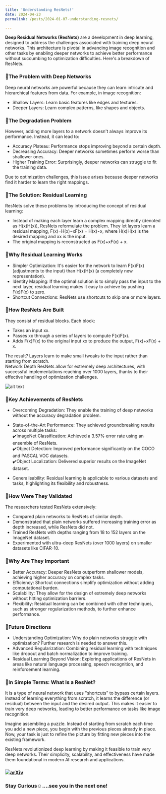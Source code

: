 ```yaml
---
title: 'Understanding ResNets!'
date: 2024-04-23
permalink: /posts/2024-01-07-understanding-resnets/

---
```


**Deep Residual Networks (ResNets)** are a development in deep learning, designed to address the challenges associated with training deep neural networks. This architecture is pivotal in advancing image recognition and other tasks by enabling deeper networks to achieve better performance without succumbing to optimization difficulties. Here's a breakdown of ResNets.

### 📌The Problem with Deep Networks
Deep neural networks are powerful because they can learn intricate and hierarchical features from data. For example, in image recognition:
* Shallow Layers: Learn basic features like edges and textures.  
* Deeper Layers: Learn complex patterns, like shapes and objects.

### 📌The Degradation Problem
However, adding more layers to a network doesn't always improve its performance. Instead, it can lead to:  
* Accuracy Plateau: Performance stops improving beyond a certain depth.  
* Decreasing Accuracy: Deeper networks sometimes perform worse than shallower ones.  
* Higher Training Error: Surprisingly, deeper networks can struggle to fit the training data.

Due to optimization challenges, this issue arises because deeper networks find it harder to learn the right mappings.

### 📌The Solution: Residual Learning
ResNets solve these problems by introducing the concept of residual learning:  
* Instead of making each layer learn a complex mapping directly (denoted as H(x)H(x)), ResNets reformulate the problem. They let layers learn a residual mapping, F(x)=H(x)−xF(x) = H(x) - x, where H(x)H(x) is the desired mapping and xx is the input.  
* The original mapping is reconstructed as F(x)+xF(x) + x.

### 📌Why Residual Learning Works
* Simpler Optimization: It's easier for the network to learn F(x)F(x) (adjustments to the input) than H(x)H(x) (a completely new representation).  
* Identity Mapping: If the optimal solution is to simply pass the input to the next layer, residual learning makes it easy to achieve by pushing F(x)F(x) to zero.
* Shortcut Connections: ResNets use shortcuts to skip one or more layers.

### 📌How ResNets Are Built  
They consist of residual blocks. Each block:  
- Takes an input xx.  
- Passes xx through a series of layers to compute F(x)F(x).  
- Adds F(x)F(x) to the original input xx to produce the output, F(x)+xF(x) + x.

The result? Layers learn to make small tweaks to the input rather than starting from scratch.  
Network Depth
ResNets allow for extremely deep architectures, with successful implementations reaching over 1000 layers, thanks to their effective handling of optimization challenges.

![alt text](https://miro.medium.com/v2/resize:fit:1100/format:webp/1*C8jf92MeHZnxnbpMkz6jkQ.png)    

### 📌Key Achievements of ResNets
- Overcoming Degradation: They enable the training of deep networks without the accuracy degradation problem.
- State-of-the-Art Performance: They achieved groundbreaking results across multiple tasks:  
✔️ImageNet Classification: Achieved a 3.57% error rate using an ensemble of ResNets.  
✔️Object Detection: Improved performance significantly on the COCO and PASCAL VOC datasets.  
✔️Object Localization: Delivered superior results on the ImageNet dataset.

- Generalisability: Residual learning is applicable to various datasets and tasks, highlighting its flexibility and robustness.

### 📌How Were They Validated
The researchers tested ResNets extensively:  
- Compared plain networks to ResNets of similar depth.  
- Demonstrated that plain networks suffered increasing training error as depth increased, while ResNets did not.  
- Trained ResNets with depths ranging from 18 to 152 layers on the ImageNet dataset.  
- Experimented with ultra-deep ResNets (over 1000 layers) on smaller datasets like CIFAR-10.

### 📌Why Are They Important
- Better Accuracy: Deeper ResNets outperform shallower models, achieving higher accuracy on complex tasks.  
- Efficiency: Shortcut connections simplify optimization without adding computational burden.  
- Scalability: They allow for the design of extremely deep networks without hitting optimization barriers.  
- Flexibility: Residual learning can be combined with other techniques, such as stronger regularization methods, to further enhance performance.

### 📌Future Directions
- Understanding Optimization: Why do plain networks struggle with optimization? Further research is needed to answer this.  
- Advanced Regularization: Combining residual learning with techniques like dropout and batch normalization to improve training.  
- Residual Learning Beyond Vision: Exploring applications of ResNets in areas like natural language processing, speech recognition, and reinforcement learning.

### 📌In Simple Terms: What Is a ResNet?
It is a type of neural network that uses "shortcuts" to bypass certain layers. Instead of learning everything from scratch, it learns the difference (or residual) between the input and the desired output. This makes it easier to train very deep networks, leading to better performance on tasks like image recognition.  

Imagine assembling a puzzle. Instead of starting from scratch each time you add a new piece, you begin with the previous pieces already in place. Now, your task is just to refine the picture by fitting new pieces into the existing framework.

ResNets revolutionized deep learning by making it feasible to train very deep networks. Their simplicity, scalability, and effectiveness have made them foundational in modern AI research and applications.

### [![arXiv](https://img.shields.io/badge/arXiv-ResNet-b31b1b.svg)](https://arxiv.org/abs/1512.03385)

### Stay Curious☺️….see you in the next one!